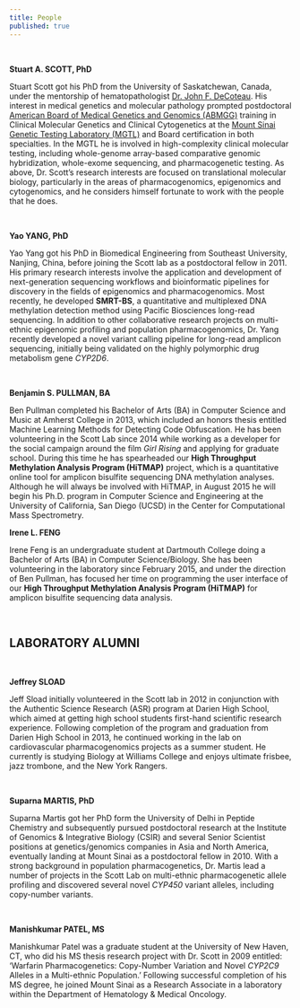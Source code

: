 ```yaml
---
title: People
published: true
---
```


<br>

**Stuart A. SCOTT, PhD**  

Stuart Scott got his PhD from the University of Saskatchewan, Canada, under the mentorship of hematopathologist [Dr. John F. DeCoteau](http://www.medicine.usask.ca/pathology/people/faculty/Full%20Time%20Faculty/DeCoteau%20John.php).  His interest in medical genetics and molecular pathology prompted postdoctoral [American Board of Medical Genetics and Genomics (ABMGG)](http://www.abmgg.org/) training in Clinical Molecular Genetics and Clinical Cytogenetics at the [Mount Sinai Genetic Testing Laboratory (MGTL)](http://icahn.mssm.edu/departments-and-institutes/genomics/genetic-testing) and Board certification in both specialties.  In the MGTL he is involved in high-complexity clinical molecular testing, including whole-genome array-based comparative genomic hybridization, whole-exome sequencing, and pharmacogenetic testing.  As above, Dr. Scott’s research interests are focused on translational molecular biology, particularly in the areas of pharmacogenomics, epigenomics and cytogenomics, and he considers himself fortunate to work with the people that he does.  

<br>

**Yao YANG, PhD**  

Yao Yang got his PhD in Biomedical Engineering from Southeast University, Nanjing, China, before joining the Scott lab as a postdoctoral fellow in 2011.  His primary research interests involve the application and development of next-generation sequencing workflows and bioinformatic pipelines for discovery in the fields of epigenomics and pharmacogenomics.  Most recently, he developed **SMRT-BS**, a quantitative and multiplexed DNA methylation detection method using Pacific Biosciences long-read sequencing.  In addition to other collaborative research projects on multi-ethnic epigenomic profiling and population pharmacogenomics, Dr. Yang recently developed a novel variant calling pipeline for long-read amplicon sequencing, initially being validated on the highly polymorphic drug metabolism gene _CYP2D6_.

<br>

**Benjamin S. PULLMAN, BA**  

Ben Pullman completed his Bachelor of Arts (BA) in Computer Science and Music at Amherst College in 2013, which included an honors thesis entitled Machine Learning Methods for Detecting Code Obfuscation.  He has been volunteering in the Scott Lab since 2014 while working as a developer for the social campaign around the film _Girl Rising_ and applying for graduate school.  During this time he has spearheaded our **High Throughput Methylation Analysis Program (HiTMAP)** project, which is a quantitative online tool for amplicon bisulfite sequencing DNA methylation analyses.  Although he will always be involved with HiTMAP, in August 2015 he will begin his Ph.D. program in Computer Science and Engineering at the University of California, San Diego (UCSD) in the Center for Computational Mass Spectrometry.

**Irene L. FENG**  

Irene Feng is an undergraduate student at Dartmouth College doing a Bachelor of Arts (BA) in Computer Science/Biology.  She has been volunteering in the laboratory since February 2015, and under the direction of Ben Pullman, has focused her time on programming the user interface of our **High Throughput Methylation Analysis Program (HiTMAP)** for amplicon bisulfite sequencing data analysis.  

<br>

## LABORATORY ALUMNI  

<br>

**Jeffrey SLOAD**  

Jeff Sload initially volunteered in the Scott lab in 2012 in conjunction with the Authentic Science Research (ASR) program at Darien High School, which aimed at getting high school students first-hand scientific research experience.  Following completion of the program and graduation from Darien High School in 2013, he continued working in the lab on cardiovascular pharmacogenomics projects as a summer student.   He currently is studying Biology at Williams College and enjoys ultimate frisbee, jazz trombone, and the New York Rangers.  

<br>

**Suparna MARTIS, PhD**  

Suparna Martis got her PhD form the University of Delhi in Peptide Chemistry and subsequently pursued postdoctoral research at the Institute of Genomics & Integrative Biology (CSIR) and several Senior Scientist positions at genetics/genomics companies in Asia and North America, eventually landing at Mount Sinai as a postdoctoral fellow in 2010.  With a strong background in population pharmacogenetics, Dr. Martis lead a number of projects in the Scott Lab on multi-ethnic pharmacogenetic allele profiling and discovered several novel _CYP450_ variant alleles, including copy-number variants.  

<br>

**Manishkumar PATEL, MS**  

Manishkumar Patel was a graduate student at the University of New Haven, CT, who did his MS thesis research project with Dr. Scott in 2009 entitled: ‘Warfarin Pharmacogenetics: Copy-Number Variation and Novel _CYP2C9_ Alleles in a Multi-ethnic Population.’  Following successful completion of his MS degree, he joined Mount Sinai as a Research Associate in a laboratory within the Department of Hematology & Medical Oncology.